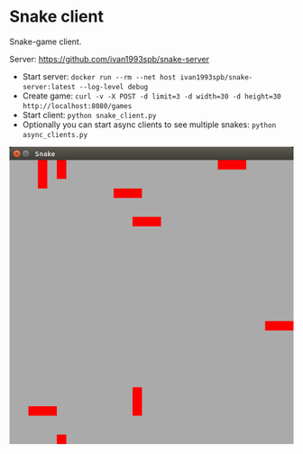
# Snake client

Snake-game client.

Server: https://github.com/ivan1993spb/snake-server

* Start server: `docker run --rm --net host ivan1993spb/snake-server:latest --log-level debug`
* Create game: `curl -v -X POST -d limit=3 -d width=30 -d height=30 http://localhost:8080/games`
* Start client: `python snake_client.py`
* Optionally you can start async clients to see multiple snakes: `python async_clients.py`

![Screenshot](screenshot.png)
